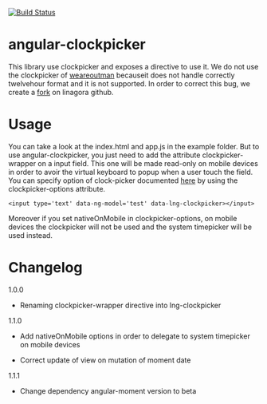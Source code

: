 [![Build Status](https://travis-ci.org/linagora/angular-clockpicker.svg?branch=master)](https://travis-ci.org/linagora/angular-clockpicker)

angular-clockpicker
===================

This library use clockpicker and exposes a directive to use it.
We do not use the clockpicker of [weareoutman](https://github.com/weareoutman/clockpicker) becauseit does not handle correctly twelvehour format and it is not supported.
In order to correct this bug, we create a [fork](https://github.com/linagora/clockpicker) on linagora github.

Usage
=====

You can take a look at the index.html and app.js in the example folder. But to use angular-clockpicker, you just need to add the attribute clockpicker-wrapper on a input field. This one will be made read-only on mobile devices in order to avoir the virtual keyboard to popup when a user touch the field.
You can specify option of clock-picker documented [here](http://weareoutman.github.io/clockpicker/) by using the clockpicker-options attribute.

    <input type='text' data-ng-model='test' data-lng-clockpicker></input>

Moreover if you set nativeOnMobile in clockpicker-options, on mobile devices the clockpicker will not be used and the system timepicker will be used instead.

Changelog
=========

1.0.0

* Renaming clockpicker-wrapper directive into lng-clockpicker

1.1.0

* Add nativeOnMobile options in order to delegate to system timepicker on mobile devices

* Correct update of view on mutation of moment date

1.1.1
* Change dependency angular-moment version to beta
